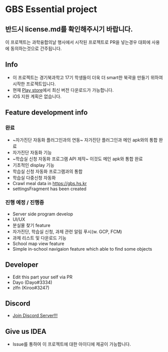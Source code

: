 GBS Essential project
=========================

## 반드시 license.md를 확인해주시기 바랍니다.

이 프로젝트는 과학융합의날 행사에서 시작된 프로젝트로 PR을 넣는경우 대회에 사용에 동의하는것으로 간주됩니다.

## Info
 - 이 프로젝트는 경기북과학고 17기 학생들이 더욱 더 smart한 북곽을 만들기 위하여 시작한 프로젝트입니다.
 - 현재 [Play store][PlayStore]에서 최신 버전 다운로드가 가능합니다.
 - iOS 지원 계획은 없습니다.
 

## Feature development info
### 완료
 - ~자가진단 자동화 플러그인과의 연동~ 자가진단 플러그인과 메인 apk와의 통합 완료
 - 자가진단 자동화 기능
 - ~학습실 신청 자동화 프로그램 API 제작~ 이것도 메인 apk와 통합 완료
 - 기초적인 display 기능
 - 학습실 신청 자동화 프로그램과의 통합
 - 학습실 다중신청 자동화
 - Crawl meal data in https://gbs.hs.kr
 - settingsFragment has been created

### 진행 예정 / 진행중
 - Server side program develop
 - UI/UX
 - 분실물 찾기 feature
 - 자가진단, 학습실 신청, 과제 관련 알림 푸시(w. GCP, FCM)
 - 과제 리스트 및 다운로드 기능
 - School map view feature
 - Simple in-school navigaion feature which able to find some objects

## Developer
 - Edit this part your self via PR
 - Dayo (Dayo#3334)
 - zlfn (Kiroo#3247)

## Discord
 - [Join Discord Server!!!][DiscordSv]

## Give us IDEA
 - Issue를 통하여 이 프로젝트에 대한 아이디에 제공이 가능합니다.

 [DiscordSv]: https://discord.gg/AquMeq6bRE "Join us!!!"
 [PlayStore]: https://play.google.com/store/apps/details?id=com.dayo.executer "Download from play store"
